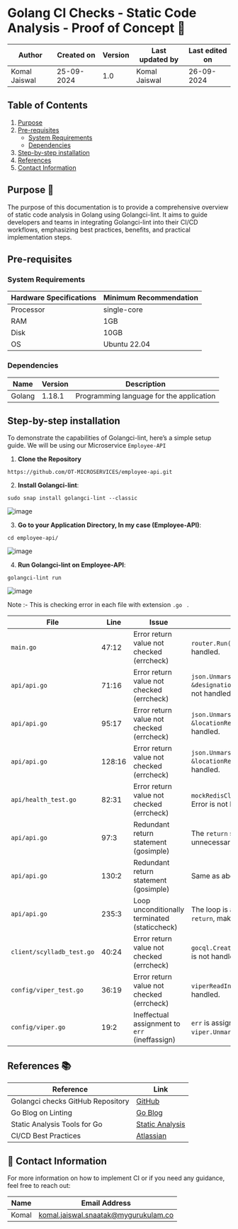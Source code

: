 # Golang CI Checks - Static Code Analysis - Proof of Concept 🚀

| Author | Created on | Version | Last updated by | Last edited on |
|--------|------------|---------|----------------|----------------|
| Komal Jaiswal | 25-09-2024 | 1.0 | Komal Jaiswal  | 26-09-2024 |

## Table of Contents
1. [Purpose](#purpose)
2. [Pre-requisites](#pre-requisites)
   - [System Requirements](#system-requirements)
   - [Dependencies](#dependencies)
3. [Step-by-step installation](#step-by-step-installation)
4. [References](#references)
5. [Contact Information](#contact-information)

## Purpose 🎯
The purpose of this documentation is to provide a comprehensive overview of static code analysis in Golang using Golangci-lint. It aims to guide developers and teams in integrating Golangci-lint into their CI/CD workflows, emphasizing best practices, benefits, and practical implementation steps.

## Pre-requisites

### System Requirements

| Hardware Specifications | Minimum Recommendation |
|-------------------------|------------------------|
| Processor               | single-core              |
| RAM                     | 1GB                    |
| Disk                    | 10GB                   |
| OS                      | Ubuntu 22.04           |

### Dependencies

| Name     | Version | Description                              |
|----------|---------|------------------------------------------|
| Golang   | 1.18.1  | Programming language for the application |


## Step-by-step installation

To demonstrate the capabilities of Golangci-lint, here’s a simple setup guide. We will be using our Microservice ```Employee-API```

1. **Clone the Repository**

```
https://github.com/OT-MICROSERVICES/employee-api.git
```

2. **Install Golangci-lint**:

```
sudo snap install golangci-lint --classic
```


![image](https://github.com/user-attachments/assets/87fb9498-be1b-40cd-a35f-ae3a52b4b66c)


3. **Go to your Application Directory, In my case (Employee-API)**:

```
cd employee-api/
```


![image](https://github.com/user-attachments/assets/7e012efe-10d5-4d1c-b8ec-062060c46374)
 
4. **Run Golangci-lint on Employee-API**:

```
golangci-lint run 

```

![image](https://github.com/user-attachments/assets/8ba89f07-6075-43f2-bff6-df06e626d2d9)

Note :- This is checking error in each file with extension ```.go ``` .

| **File**                         | **Line**  | **Issue**                                                                | **Description**                                                       |
|-----------------------------------|-----------|--------------------------------------------------------------------------|-----------------------------------------------------------------------|
| `main.go`                         | 47:12     | Error return value not checked (errcheck)                                | `router.Run(":8080")` – Error is not handled.                         |
| `api/api.go`                      | 71:16     | Error return value not checked (errcheck)                                | `json.Unmarshal(jsonData, &designationResponse)` – Error is not handled. |
| `api/api.go`                      | 95:17     | Error return value not checked (errcheck)                                | `json.Unmarshal([]byte(redisData), &locationResponse)` – Error is not handled. |
| `api/api.go`                      | 128:16    | Error return value not checked (errcheck)                                | `json.Unmarshal(jsonData, &locationResponse)` – Error is not handled. |
| `api/health_test.go`              | 82:31     | Error return value not checked (errcheck)                                | `mockRedisClient.Ping(ctx).Err()` – Error is not handled.             |
| `api/api.go`                      | 97:3      | Redundant return statement (gosimple)                                    | The `return` statement is unnecessary and can be removed.             |
| `api/api.go`                      | 130:2     | Redundant return statement (gosimple)                                    | Same as above.                                                        |
| `api/api.go`                      | 235:3     | Loop unconditionally terminated (staticcheck)                            | The loop is always terminated by a `return`, making the loop useless. |
| `client/scylladb_test.go`         | 40:24     | Error return value not checked (errcheck)                                | `gocql.CreateSessionMock()` – Error is not handled.                   |
| `config/viper_test.go`            | 36:19     | Error return value not checked (errcheck)                                | `viperReadInConfig()` – Error is not handled.                         |
| `config/viper.go`                 | 19:2      | Ineffectual assignment to `err` (ineffassign)                            | `err` is assigned but never used in `viper.Unmarshal(&config)`.       |


## References 📚

| Reference                                     | Link                                                  |
|-----------------------------------------------|-------------------------------------------------------|
| Golangci checks GitHub Repository               | [GitHub](https://github.com/mygurukulam-p10/Documention/blob/main/Application%20CI%20Design/GoLang%20CI%20Checks/Static-Code-Analysis/README.md)  |
| Go Blog on Linting                           | [Go Blog](https://blog.golang.org/lint)               |
| Static Analysis Tools for Go                 | [Static Analysis](https://golang.org/doc/code.html#staticanalysis) |
| CI/CD Best Practices                          | [Atlassian](https://www.atlassian.com/continuous-delivery/ci-vs-ci) |

## 📧 Contact Information

For more information on how to implement CI or if you need any guidance, feel free to reach out:

| Name  | Email Address                                  |
|-------|------------------------------------------------|
| Komal | komal.jaiswal.snaatak@mygurukulam.co           |

